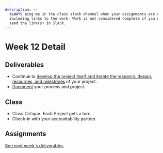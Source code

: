 ```yaml
---
description: >-
  ALWAYS ping me in the class slack channel when your assignments are complete
  including links to the work. Work is not considered complete if you do not
  send the link(s) in Slack.
---
```


# Week 12 Detail

## Deliverables

* Continue to [develop the project itself and iterate the research, design, resources, and milestones](../project\_plan.md) of your project.
* [Document](../pre-work/website.md) your process and project.

## Class

* Class Critique: Each Project gets a turn
* Check-in with your accountability partner.

## Assignments

[See next week's deliverables](week13\_detail.md)
